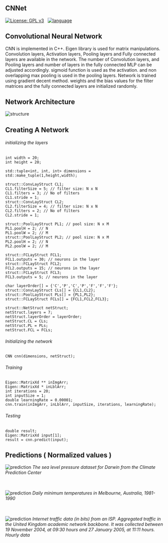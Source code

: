 ## CNNet

[![License: GPL v3](https://img.shields.io/badge/License-GPL%20v3-blue.svg)](https://github.com/heshanera/LSTMnet/blob/master/LICENSE)&nbsp;&nbsp;
[![language](https://img.shields.io/badge/language-c%2B%2B-red.svg)](https://github.com/heshanera/IProc) &nbsp;&nbsp;

## Convolutional Neural Network

CNN is implemented in C++. Eigen library is used for matrix manipulations. Convolution layers, Activation layers, Pooling layers and Fully connected layers are available in the network. The number of Convolution layers, and Pooling layers and number of layers in the fully connected MLP can be adjusted accordingly. sigmoid function is used as the activation. and non overlapping max pooling is used in the pooling layers. Network is trained using gradient decent method. weights and the bias values for the filter matrices and the fully connected layers are initialized randomly.

## Network Architecture

![structure](https://github.com/heshanera/CNNet/blob/master/imgs/networkStructure/CNN_architecture.png)

## Creating A Network


###### initializing the layers

```
int width = 20;
int height = 20;

std::tuple<int, int, int> dimensions = std::make_tuple(1,height,width);

struct::ConvLayStruct CL1;
CL1.filterSize = 5; // filter size: N x N
CL1.filters = 3; // No of filters
CL1.stride = 1;
struct::ConvLayStruct CL2;
CL2.filterSize = 4; // filter size: N x N
CL2.filters = 2; // No of filters
CL2.stride = 1;

struct::PoolLayStruct PL1; // pool size: N x M
PL1.poolH = 2; // N
PL1.poolW = 2; // M
struct::PoolLayStruct PL2; // pool size: N x M
PL2.poolH = 2; // N
PL2.poolW = 2; // M

struct::FCLayStruct FCL1;
FCL1.outputs = 30; // neurons in the layer
struct::FCLayStruct FCL2;
FCL2.outputs = 15; // neurons in the layer
struct::FCLayStruct FCL3;
FCL3.outputs = 5; // neurons in the layer

char layerOrder[] = {'C','P','C','P','F','F','F'};
struct::ConvLayStruct CLs[] = {CL1,CL2};
struct::PoolLayStruct PLs[] = {PL1,PL2};
struct::FCLayStruct FCLs[] = {FCL1,FCL2,FCL3};

struct::NetStruct netStruct;
netStruct.layers = 7;
netStruct.layerOrder = layerOrder;
netStruct.CL = CLs;
netStruct.PL = PLs;
netStruct.FCL = FCLs;
```

###### Initializing the network
```
CNN cnn(dimensions, netStruct);
```

###### Training
```
Eigen::MatrixXd ** inImgArr;
Eigen::MatrixXd * inLblArr;
int iterations = 20;
int inputSize = 1;
double learningRate = 0.00001;
cnn.train(inImgArr, inLblArr, inputSize, iterations, learningRate);
```

###### Testing
```
double result;
Eigen::MatrixXd input[1];
result = cnn.predict(input);
```

## Predictions ( Normalized values )

![prediction](https://github.com/heshanera/CNNet/blob/master/imgs/timeSeries/Sea%20Level%20Pressure.png)
*The sea level pressure dataset for Darwin from the Climate Prediction Center*<br><br><br>

![prediction](https://github.com/heshanera/CNNet/blob/master/imgs/timeSeries/Daily%20Minimum%20Temperature.png)
*Daily minimum temperatures in Melbourne, Australia, 1981-1990*<br><br><br>

![prediction](https://github.com/heshanera/CNNet/blob/master/imgs/timeSeries/Network%20Traffic.png)
*Internet traffic data (in bits) from an ISP. Aggregated traffic in the United Kingdom academic network backbone. It was collected between 19 November 2004, at 09:30 hours and 27 January 2005, at 11:11 hours. Hourly data*

